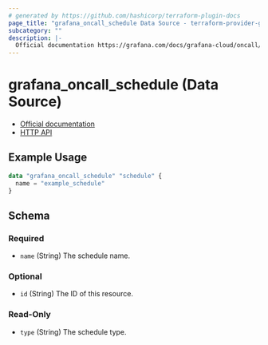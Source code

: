 ```yaml
---
# generated by https://github.com/hashicorp/terraform-plugin-docs
page_title: "grafana_oncall_schedule Data Source - terraform-provider-grafana"
subcategory: ""
description: |-
  Official documentation https://grafana.com/docs/grafana-cloud/oncall/calendar-schedules/HTTP API https://grafana.com/docs/grafana-cloud/oncall/oncall-api-reference/schedules/
---
```


# grafana_oncall_schedule (Data Source)

* [Official documentation](https://grafana.com/docs/grafana-cloud/oncall/calendar-schedules/)
* [HTTP API](https://grafana.com/docs/grafana-cloud/oncall/oncall-api-reference/schedules/)

## Example Usage

```terraform
data "grafana_oncall_schedule" "schedule" {
  name = "example_schedule"
}
```

<!-- schema generated by tfplugindocs -->
## Schema

### Required

- `name` (String) The schedule name.

### Optional

- `id` (String) The ID of this resource.

### Read-Only

- `type` (String) The schedule type.


